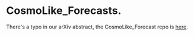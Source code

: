# CosmoLike_Forecasts.
There's a typo in our arXiv abstract, the CosmoLike_Forecast repo is [here](https://github.com/elikrause/CosmoLike_Forecasts).

